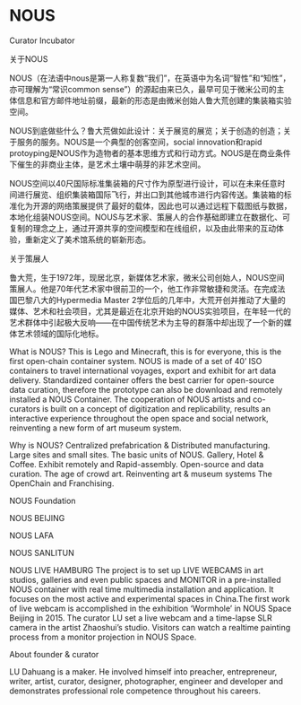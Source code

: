 # NOUS
Curator Incubator

关于NOUS

NOUS（在法语中nous是第一人称复数“我们”，在英语中为名词“智性”和“知性”，亦可理解为“常识common sense”）的源起由来已久，最早可见于微米公司的主体信息和官方邮件地址前缀，最新的形态是由微米创始人鲁大荒创建的集装箱实验空间。

NOUS到底做些什么？鲁大荒做如此设计：关于展览的展览；关于创造的创造；关于服务的服务。NOUS是一个典型的创客空间，social innovation和rapid protoyping是NOUS作为造物者的基本思维方式和行动方式。NOUS是在商业条件下催生的非商业主体，是艺术土壤中萌芽的非艺术空间。

NOUS空间以40尺国际标准集装箱的尺寸作为原型进行设计，可以在未来任意时间进行展览、组织集装箱国际飞行，并出口到其他城市进行内容传送。集装箱的标准化为开源的网络策展提供了最好的载体，因此也可以通过远程下载图纸与数据，本地化组装NOUS空间。NOUS与艺术家、策展人的合作基础即建立在数据化、可复制的理念之上，通过开源共享的空间模型和在线组织，以及由此带来的互动体验，重新定义了美术馆系统的崭新形态。

关于策展人

鲁大荒，生于1972年，现居北京，新媒体艺术家，微米公司创始人，NOUS空间策展人。他是70年代艺术家中很前卫的一个，他工作非常敏捷和灵活。在完成法国巴黎八大的Hypermedia Master 2学位后的几年中，大荒开创并推动了大量的媒体、艺术和社会项目，尤其是最近在北京开始的NOUS实验项目，在年轻一代的艺术群体中引起极大反响——在中国传统艺术为主导的群落中却出现了一个新的媒体艺术领域的国际化地标。

What is NOUS?
This is Lego and Minecraft, this is for everyone, this is the first open-chain container system.
NOUS is made of a set of 40’ ISO containers to travel international voyages, export and exhibit for art data delivery. Standardized container offers the best carrier for open-source data curation, therefore the prototype can also be download and remotely installed a NOUS Container. The cooperation of NOUS artists and co-curators is built on a concept of digitization and replicability, results an interactive experience throughout the open space and social network, reinventing a new form of art museum system.

Why is NOUS?
Centralized prefabrication & Distributed manufacturing.
Large sites and small sites.
The basic units of NOUS. Gallery, Hotel & Coffee.
Exhibit remotely and Rapid-assembly.
Open-source and data curation.
The age of crowd art.
Reinventing art & museum systems
The OpenChain and Franchising.


NOUS Foundation

NOUS BEIJING

NOUS LAFA

NOUS SANLITUN

NOUS LIVE HAMBURG
The project is to set up LIVE WEBCAMS in art studios, galleries and even public spaces and MONITOR in a pre-installed NOUS container with real time multimedia installation and application. It focuses on the most active and experimental spaces in China.The first work of live webcam is accomplished in the exhibition ‘Wormhole’ in NOUS Space Beijing in 2015. The curator LU set a live webcam and a time-lapse SLR camera in the artist Zhaoshui’s studio. Visitors can watch a realtime painting process from a monitor projection in NOUS Space.

About founder & curator

LU Dahuang is a maker. He involved himself into preacher, entrepreneur, writer, artist, curator, designer, photographer, engineer and developer and demonstrates professional role competence throughout his careers. 
